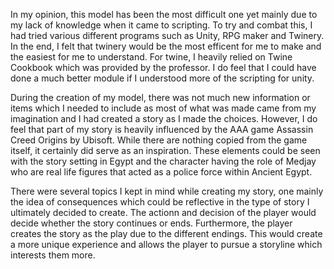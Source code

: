 In my opinion, this model has been the most difficult one yet mainly due to my lack of knowledge when it came to scripting. To try and combat this, I had tried various different programs such as Unity, RPG maker and Twinery. In the end, I felt that twinery would be the most efficent for me to make and the easiest for me to understand. For twine, I heavily relied on Twine Cookbook which was provided by the professor. I do feel that I could have done a much better module if I understood more of the scripting for unity.

During the creation of my model, there was not much new information or items which I needed to include as most of what was made came from my imagination and I had created a story as I made the choices. However, I do feel that part of my story is heavily influenced by the AAA game Assassin Creed Origins by Ubisoft. While there are nothing copied from the game itself, it certainly did serve as an inspiration. These elements could be seen with the story setting in Egypt and the character having the role of Medjay who are real life figures that acted as a police force within Ancient Egypt. 

There were several topics I kept in mind while creating my story, one mainly the idea of consequences which could be reflective in the type of story I ultimately decided to create. The actionn and decision of the player would decide whether the story continues or ends. Furthermore, the player creates the story as the play due to the different endings. This would create a more unique experience and allows the player to pursue a storyline which interests them more. 
